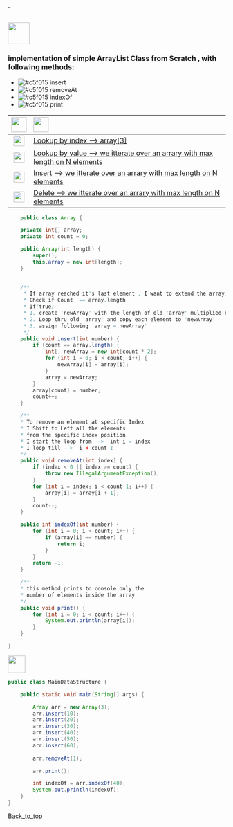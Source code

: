 ###### _
<img src="https://img.shields.io/badge/-%20Array Data Structure%20-brightgreen" height=50px>



### implementation of simple ArrayList Class from Scratch , with following methods:

- ![#c5f015](https://via.placeholder.com/10/c5f015/000000?text=+) insert
- ![#c5f015](https://via.placeholder.com/10/c5f015/000000?text=+) removeAt
- ![#c5f015](https://via.placeholder.com/10/c5f015/000000?text=+) indexOf
- ![#c5f015](https://via.placeholder.com/10/c5f015/000000?text=+) print 


|  <img src="https://img.shields.io/badge/-O(x)%20-blue" height=35px>  |  <img src="https://img.shields.io/badge/-Runtime Complexity%20-blue" height=35px>           |
|:-----:|:------------------------------| 
| <img src="https://img.shields.io/badge/-O(1)%20-orange" height=25px> |[Lookup by index --> array[3]]()    | 
| <img src="https://img.shields.io/badge/-O(n)%20-orange" height=25px>  |[Lookup by value --> we itterate over an arrary with max length on N elements ]()  |   
| <img src="https://img.shields.io/badge/-O(n)%20-orange" height=25px>  |[Insert --> we itterate over an arrary with max length on N elements]() |   
| <img src="https://img.shields.io/badge/-O(n)%20-orange" height=25px>  |[Delete --> we itterate over an arrary with max length on N elements]() |   


```java
	public class Array {

	private int[] array;
	private int count = 0;

	public Array(int length) {
		super();
		this.array = new int[length];
	}
	

	/**
	 * If array reached it's last element , I want to extend the array.
	 * Check if Count  == array.length
	 * If(true)
	 * 1. create 'newArray' with the length of old 'array' multiplied by 2.
	 * 2. Loop thru old 'array' and copy each element to 'newArray'
	 * 3. assign following 'array = newArray' 
	 */
	public void insert(int number) {
		if (count == array.length) {
			int[] newArray = new int[count * 2];
			for (int i = 0; i < count; i++) {
				newArray[i] = array[i];
			}
			array = newArray;
		}
		array[count] = number;
		count++;
	}

	/**
	* To remove an element at specific Index
	* I Shift to Left all the elements 
	* from the specific index position.
	* I start the loop from -->  int i = index
	* I loop till -->  i < count-1 
	*/
	public void removeAt(int index) {
		if (index < 0 || index >= count) {
			throw new IllegalArgumentException();
		}
		for (int i = index; i < count-1; i++) {
			array[i] = array[i + 1];
		}
		count--;
	}

	public int indexOf(int number) {
		for (int i = 0; i < count; i++) {
			if (array[i] == number) {
				return i;
			}
		}
		return -1;
	}

	/**
	* this method prints to console only the
	* number of elements inside the array 
	*/
	public void print() {
		for (int i = 0; i < count; i++) {
			System.out.println(array[i]);
		}
	}

}

```

<img src="https://img.shields.io/badge/-Lets test the Array Class%20-blue" height=40px> 

```java
public class MainDataStructure {

	public static void main(String[] args) {

		Array arr = new Array(3);
		arr.insert(10);
		arr.insert(20);
		arr.insert(30);
		arr.insert(40);
		arr.insert(50);
		arr.insert(60);
		
		arr.removeAt(1);

		arr.print();

		int indexOf = arr.indexOf(40);
		System.out.println(indexOf);
	}
}
```

[Back_to_top](#_)

